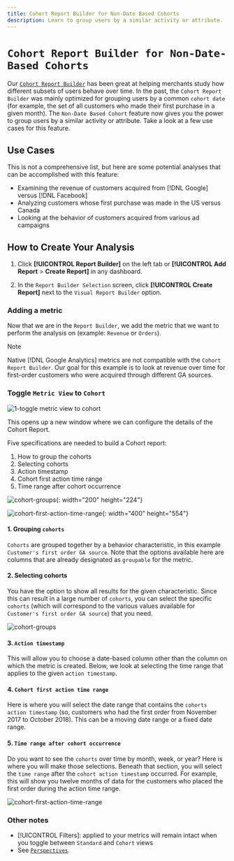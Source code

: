 ```yaml
---
title: Cohort Report Builder for Non-Date Based Cohorts
description: Learn to group users by a similar activity or attribute.
---
```

# `Cohort Report Builder for Non-Date-Based Cohorts`

Our [`Cohort Report Builder`](../dev-reports/cohort-rpt-bldr.md) has been great at helping merchants study how different subsets of users behave over time. In the past, the `Cohort Report Builder` was mainly optimized for grouping users by a common `cohort date` (for example, the set of all customers who made their first purchase in a given month). The `Non-Date Based Cohort` feature now gives you the power to group users by a similar activity or attribute. Take a look at a few use cases for this feature.

## Use Cases

This is not a comprehensive list, but here are some potential analyses that can be accomplished with this feature:

* Examining the revenue of customers acquired from [!DNL Google] versus [!DNL Facebook]
* Analyzing customers whose first purchase was made in the US versus Canada
* Looking at the behavior of customers acquired from various ad campaigns

## How to Create Your Analysis

1. Click **[!UICONTROL Report Builder]** on the left tab or **[!UICONTROL Add Report** > **Create Report]** in any dashboard.

1. In the `Report Builder Selection` screen, click **[!UICONTROL Create Report]** next to the `Visual Report Builder` option.

### Adding a metric

Now that we are in the `Report Builder`, we add the metric that we want to perform the analysis on (example: `Revenue` or `Orders`).

>[!NOTE]
>
>Native [!DNL Google Analytics] metrics are not compatible with the `Cohort Report Builder`. Our goal for this example is to look at revenue over time for first-order customers who were acquired through different GA sources.

### Toggle `Metric View` to `Cohort`

![1-toggle metric view to cohort](../../assets/1-toggle-metric-view-to-cohort.png)

This opens up a new window where we can configure the details of the Cohort Report.

Five specifications are needed to build a Cohort report:

1. How to group the cohorts
1. Selecting cohorts
1. Action timestamp
1. Cohort first action time range
1. Time range after cohort occurrence

![cohort-groups](../../assets/2-cohort-groups.png){: width="200" height="224"}

![cohort-first-action-time-range](../../assets/3-cohort-first-action-time-range.png){: width="400" height="554"}

#### 1. Grouping `cohorts`

`Cohorts` are grouped together by a behavior characteristic, in this example `Customer's first order GA source`. Note that the options available here are columns that are already designated as `groupable` for the metric.

#### 2. Selecting cohorts

You have the option to show all results for the given characteristic. Since this can result in a large number of `cohorts`, you can select the specific `cohorts` (which will correspond to the various values available for `Customer's first order GA source`) that you need.

![cohort-groups](../../assets/4-cohort-groups.png)<!--{: width="300" height="338"}-->

#### 3. `Action timestamp`

This will allow you to choose a date-based column other than the column on which the metric is created. Below, we look at selecting the time range that applies to the given `action timestamp`.

#### 4. `Cohort first action time range`

Here is where you will select the date range that contains the `cohorts action timestamp` (so, customers who had the first order from November 2017 to October 2018). This can be a moving date range or a fixed date range.

#### 5. `Time range after cohort occurrence`

Do you want to see the `cohorts` over time by month, week, or year? Here is where you will make those selections. Beneath that section, you will select the `time range` after the `cohort action timestamp` occurred. For example, this will show you twelve months of data for the customers who placed the first order during the action time range.

![cohort-first-action-time-range](../../assets/5-cohort-first-action-time-range.png)<!--{: width="400" height="557"}-->

### Other notes

* [!UICONTROL Filters]: applied to your metrics will remain intact when you toggle between `Standard` and `Cohort` views
* See [`Perspectives`](../../data-analyst/dev-reports/cohort-rpt-bldr.md).

